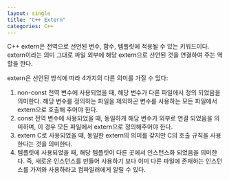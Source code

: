 ```yaml
---
layout: single
title: "C++ Extern"
categories: C++
---
```


C++ extern은 전역으로 선언된 변수, 함수, 템플릿에 적용될 수 있는 키워드이다.   
extern이라는 의미 그대로 파일 외부에 해당 extern으로 선언된 것을 연결하여 주는 역할을 한다.   

extern은 선언된 방식에 따라 4가지의 다른 의미를 가질 수 있다:   

1. non-const 전역 변수에 사용되었을 때, 해당 변수가 다른 파일에서 정의 되었음을 의미한다. 해당 변수를 정의하는 파일을 제외하곤 변수를 사용하는 모든 파일에서 extern으로 호출해 주어야 한다.
2. const 전역 변수에 사용되었을 때, 동일하게 해당 변수가 외부로 연결 되었음을 의미하며, 이 경우 모든 파일에서 extern으로 정의해주어야 한다.
3. extern C로 사용되었을 때, 동일한 extern의 의미를 갖지만 C의 호출 규칙을 사용한다는 것을 의미한다.
4. 템플릿에 사용되었을 때, 해당 템플릿이 다른 곳에서 인스턴스화 되었음을 의미한다. 즉, 새로운 인스턴스를 만들어 사용하기 보다 이미 다른 파일에 존재하는 인스턴스를 가져와 사용하라고 컴파일러에게 알릴 수 있다.
